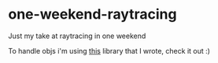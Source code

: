 # one-weekend-raytracing
Just my take at raytracing in one weekend

To handle objs i'm using [this](https://github.com/Niogge/wobj "wObj") library that I wrote, check it out :) 
